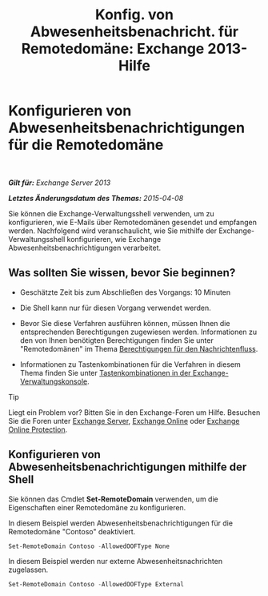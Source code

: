 ﻿---
title: 'Konfig. von Abwesenheitsbenachricht. für Remotedomäne: Exchange 2013-Hilfe'
TOCTitle: Konfigurieren von Abwesenheitsbenachrichtigungen für die Remotedomäne
ms:assetid: 0c1e56be-7a29-4294-9762-600f9f788741
ms:mtpsurl: https://technet.microsoft.com/de-de/library/JJ657713(v=EXCHG.150)
ms:contentKeyID: 50475058
ms.date: 04/24/2018
mtps_version: v=EXCHG.150
ms.translationtype: HT
---

# Konfigurieren von Abwesenheitsbenachrichtigungen für die Remotedomäne

 

_**Gilt für:** Exchange Server 2013_

_**Letztes Änderungsdatum des Themas:** 2015-04-08_

Sie können die Exchange-Verwaltungsshell verwenden, um zu konfigurieren, wie E-Mails über Remotedomänen gesendet und empfangen werden. Nachfolgend wird veranschaulicht, wie Sie mithilfe der Exchange-Verwaltungsshell konfigurieren, wie Exchange Abwesenheitsbenachrichtigungen verarbeitet.

## Was sollten Sie wissen, bevor Sie beginnen?

  - Geschätzte Zeit bis zum Abschließen des Vorgangs: 10 Minuten

  - Die Shell kann nur für diesen Vorgang verwendet werden.

  - Bevor Sie diese Verfahren ausführen können, müssen Ihnen die entsprechenden Berechtigungen zugewiesen werden. Informationen zu den von Ihnen benötigten Berechtigungen finden Sie unter "Remotedomänen" im Thema [Berechtigungen für den Nachrichtenfluss](mail-flow-permissions-exchange-2013-help.md).

  - Informationen zu Tastenkombinationen für die Verfahren in diesem Thema finden Sie unter [Tastenkombinationen in der Exchange-Verwaltungskonsole](keyboard-shortcuts-in-the-exchange-admin-center-exchange-online-protection-help.md).


> [!TIP]
> Liegt ein Problem vor? Bitten Sie in den Exchange-Foren um Hilfe. Besuchen Sie die Foren unter <A href="https://go.microsoft.com/fwlink/p/?linkid=60612">Exchange Server</A>, <A href="https://go.microsoft.com/fwlink/p/?linkid=267542">Exchange Online</A> oder <A href="https://go.microsoft.com/fwlink/p/?linkid=285351">Exchange Online Protection</A>.



## Konfigurieren von Abwesenheitsbenachrichtigungen mithilfe der Shell

Sie können das Cmdlet **Set-RemoteDomain** verwenden, um die Eigenschaften einer Remotedomäne zu konfigurieren.

In diesem Beispiel werden Abwesenheitsbenachrichtigungen für die Remotedomäne "Contoso" deaktiviert.

```powershell
Set-RemoteDomain Contoso -AllowedOOFType None
```

In diesem Beispiel werden nur externe Abwesenheitsnachrichten zugelassen.

```powershell
Set-RemoteDomain Contoso -AllowedOOFType External
```

